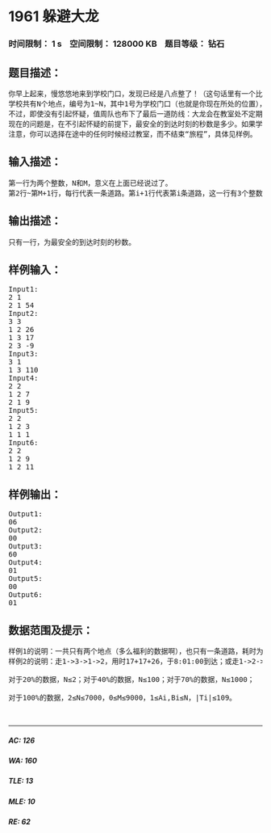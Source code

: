 # 1961 躲避大龙   
### 时间限制： 1 s&nbsp;&nbsp;&nbsp;&nbsp;空间限制： 128000 KB&nbsp;&nbsp;&nbsp;&nbsp;题目等级： 钻石  
## 题目描述：  

<pre>
你早上起来，慢悠悠地来到学校门口，发现已经是八点整了！（这句话里有一个比较重要的条件）
学校共有N个地点，编号为1~N，其中1号为学校门口（也就是你现在所处的位置），2号为你的教室（也就是你的目的地）。这些地点之间有M条双向道路，对于第i条道路，为了不引起值周队老师的怀疑，你通过它的时间须恰好为Ti秒。这个数可能为负数，意义为时间倒流。
不过，即使没有引起怀疑，值周队也布下了最后一道防线：大龙会在教室处不定期出现。当然，你也了解大龙的习性：当前时间的秒数越小，大龙出现的概率就越低，例如：8:13:06这一时刻的秒数是06，就要比8:12:57这个时刻更加安全。
现在的问题是，在不引起怀疑的前提下，最安全的到达时刻的秒数是多少。如果学校门口到教室没有路(-_-||)，请输出60。
注意，你可以选择在途中的任何时候经过教室，而不结束“旅程”，具体见样例。
</pre>
  
  
## 输入描述：  

<pre>
第一行为两个整数，N和M，意义在上面已经说过了。
第2行~第M+1行，每行代表一条道路。第i+1行代表第i条道路，这一行有3个整数，Ai，Bi，Ti，表示Ai号地点与Bi号地点有一条双向道路，通过它的时间必须为Ti秒。
</pre>
  
  
## 输出描述：  

<pre>
只有一行，为最安全的到达时刻的秒数。
</pre>
  
  
## 样例输入：  

<pre>
Input1:
2 1
2 1 54
Input2:
3 3
1 2 26
1 3 17
2 3 -9
Input3:
3 1
1 3 110
Input4:
2 2
1 2 7
2 1 9
Input5:
2 2
1 2 3
1 1 1
Input6:
2 2
1 2 9
1 2 11
</pre>
  
  
## 样例输出：  

<pre>
Output1:
06
Output2:
00
Output3:
60
Output4:
01
Output5:
00
Output6:
01
</pre>
  
  
## 数据范围及提示：  

<pre>
样例1的说明：一共只有两个地点（多么福利的数据啊），也只有一条道路，耗时为54秒。最优方案为，经过这个道路9次，耗时486秒，即8分06秒，于8:08:06到达教室。当然，最优方案不唯一。
样例2的说明：走1->3->1->2，用时17+17+26，于8:01:00到达；或走1->2->3->1->2，用时26-9+17+26，于8:01:00到达。
 
对于20%的数据，N≤2；对于40%的数据，N≤100；对于70%的数据，N≤1000；
 
对于100%的数据，2≤N≤7000，0≤M≤9000，1≤Ai,Bi≤N，|Ti|≤109。
  

</pre>
  
  
***  

##### AC: 126  
##### WA: 160  
##### TLE: 13  
##### MLE: 10  
##### RE: 62  
